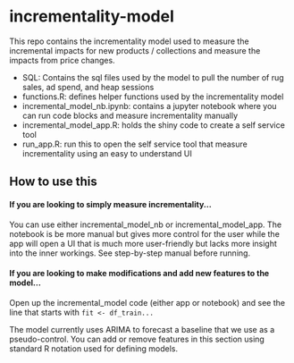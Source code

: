 # incrementality-model

This repo contains the incrementality model used to measure the incremental impacts for new products / collections and measure the impacts from price changes.

* SQL: Contains the sql files used by the model to pull the number of rug sales, ad spend, and heap sessions
* functions.R: defines helper functions used by the incrementality model
* incremental_model_nb.ipynb: contains a jupyter notebook where you can run code blocks and measure incrementality manually
* incremental_model_app.R: holds the shiny code to create a self service tool
* run_app.R: run this to open the self service tool that measure incrementality using an easy to understand UI

## How to use this
#### If you are looking to simply measure incrementality... 
You can use either incremental_model_nb or incremental_model_app. The notebook is be more manual but gives more control for the user while the app will open a UI that is much more user-friendly but lacks more insight into the inner workings. See step-by-step manual before running.

#### If you are looking to make modifications and add new features to the model... 
Open up the incremental_model code (either app or notebook) and see the line that starts with ```fit <- df_train...```

The model currently uses ARIMA to forecast a baseline that we use as a pseudo-control. You can add or remove features in this section using standard R notation used for defining models.

